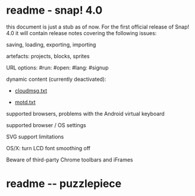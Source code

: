 <h1>readme - snap! 4.0</h1>
<span>this document is just a stub as of now. For the first official release of Snap! 4.0 it will contain release notes covering the following issues:

saving, loading, exporting, importing

artefacts: projects, blocks, sprites

URL options: #run: #open: #lang: #signup

dynamic content (currently deactivated):</span>
*	<a href=http://snap.berkeley.edu/cloudmsg.txt>cloudmsg.txt</a>
	
*	<a href=http://snap.berkeley.edu/motd.txt>motd.txt</a>

<span>supported browsers, problems with the Android virtual keyboard

supported browser / OS settings

SVG support limitations

OS/X: turn LCD font smoothing off

Beware of third-party Chrome toolbars and iFrames</span>
<h1>readme -- puzzlepiece</h1>
<script src=https://phosphorus.github.io/embed.js?id=115355399&auto-start=false&light-content=false></script>
